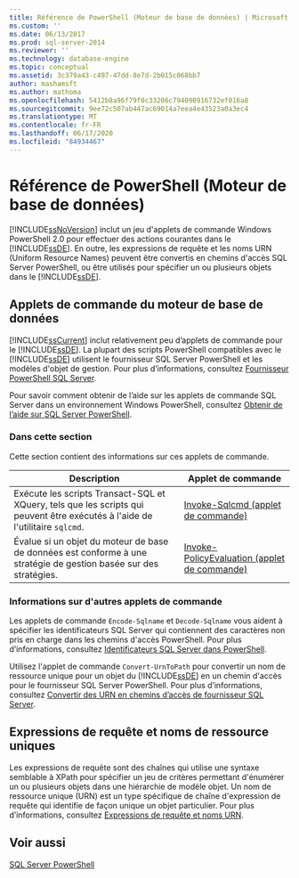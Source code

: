```yaml
---
title: Référence de PowerShell (Moteur de base de données) | Microsoft Docs
ms.custom: ''
ms.date: 06/13/2017
ms.prod: sql-server-2014
ms.reviewer: ''
ms.technology: database-engine
ms.topic: conceptual
ms.assetid: 3c379a43-c497-47dd-8e7d-2b015c068bb7
author: mashamsft
ms.author: mathoma
ms.openlocfilehash: 5412b8a96f79f0c33206c794090916732ef016a8
ms.sourcegitcommit: 9ee72c507ab447ac69014a7eea4e43523a0a3ec4
ms.translationtype: MT
ms.contentlocale: fr-FR
ms.lasthandoff: 06/17/2020
ms.locfileid: "84934467"
---
```

# <a name="database-engine-powershell-reference"></a>Référence de PowerShell (Moteur de base de données)
  [!INCLUDE[ssNoVersion](../includes/ssnoversion-md.md)] inclut un jeu d'applets de commande Windows PowerShell 2.0 pour effectuer des actions courantes dans le [!INCLUDE[ssDE](../includes/ssde-md.md)]. En outre, les expressions de requête et les noms URN (Uniform Resource Names) peuvent être convertis en chemins d'accès SQL Server PowerShell, ou être utilisés pour spécifier un ou plusieurs objets dans le [!INCLUDE[ssDE](../includes/ssde-md.md)].  
  
## <a name="database-engine-cmdlets"></a>Applets de commande du moteur de base de données  
 [!INCLUDE[ssCurrent](../includes/sscurrent-md.md)] inclut relativement peu d’applets de commande pour le [!INCLUDE[ssDE](../includes/ssde-md.md)]. La plupart des scripts PowerShell compatibles avec le [!INCLUDE[ssDE](../includes/ssde-md.md)] utilisent le fournisseur SQL Server PowerShell et les modèles d'objet de gestion. Pour plus d’informations, consultez [Fournisseur PowerShell SQL Server](../powershell/sql-server-powershell-provider.md).  
  
 Pour savoir comment obtenir de l’aide sur les applets de commande SQL Server dans un environnement Windows PowerShell, consultez [Obtenir de l’aide sur SQL Server PowerShell](../powershell/sql-server-powershell.md).  
  
### <a name="in-this-section"></a>Dans cette section  
 Cette section contient des informations sur ces applets de commande.  
  
|Description|Applet de commande|  
|-----------------|------------|  
|Exécute les scripts Transact-SQL et XQuery, tels que les scripts qui peuvent être exécutés à l'aide de l'utilitaire `sqlcmd`.|[Invoke-Sqlcmd (applet de commande)](../../2014/database-engine/invoke-sqlcmd-cmdlet.md)|  
|Évalue si un objet du moteur de base de données est conforme à une stratégie de gestion basée sur des stratégies.|[Invoke-PolicyEvaluation (applet de commande)](../../2014/database-engine/invoke-policyevaluation-cmdlet.md)|  
  
### <a name="information-about-other-cmdlets"></a>Informations sur d'autres applets de commande  
 Les applets de commande `Encode-Sqlname` et `Decode-Sqlname` vous aident à spécifier les identificateurs SQL Server qui contiennent des caractères non pris en charge dans les chemins d'accès PowerShell. Pour plus d’informations, consultez [Identificateurs SQL Server dans PowerShell](../powershell/sql-server-identifiers-in-powershell.md).  
  
 Utilisez l'applet de commande `Convert-UrnToPath` pour convertir un nom de ressource unique pour un objet du [!INCLUDE[ssDE](../includes/ssde-md.md)] en un chemin d'accès pour le fournisseur SQL Server PowerShell. Pour plus d’informations, consultez [Convertir des URN en chemins d’accès de fournisseur SQL Server](../../2014/database-engine/convert-urns-to-sql-server-provider-paths.md).  
  
## <a name="query-expressions-and-unique-resource-names"></a>Expressions de requête et noms de ressource uniques  
 Les expressions de requête sont des chaînes qui utilise une syntaxe semblable à XPath pour spécifier un jeu de critères permettant d'énumérer un ou plusieurs objets dans une hiérarchie de modèle objet. Un nom de ressource unique (URN) est un type spécifique de chaîne d'expression de requête qui identifie de façon unique un objet particulier. Pour plus d’informations, consultez [Expressions de requête et noms URN](../powershell/query-expressions-and-uniform-resource-names.md).  
  
## <a name="see-also"></a>Voir aussi  
 [SQL Server PowerShell](../powershell/sql-server-powershell.md)  
  
  
